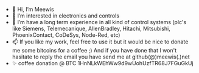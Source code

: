 - 👋 Hi, I’m Meewis
- 👀 I’m interested in electronics and controls
- 🌱 I’m have a long term experience in all kind of control systems (plc's like Siemens, Telemecanique, AllenBradley, Hitachi, Mitsubishi, PhoenixContact, CoDeSys, Node-Red, etc)
- 📫 If you like my work, feel free to use it but it would be nice to donate me some bitcoins for a coffee ;) And if you have done that I won't hasitate to reply the email you have send me at github(@)meewis(.)net
- ✨ coffee donation @ BTC 1HnNLkWEhWw9d9wUohUzfTR68J7FGuGkUj

<!---
Meewis/Meewis is a ✨ special ✨ repository because its `README.md` (this file) appears on your GitHub profile.
You can click the Preview link to take a look at your changes.
--->
